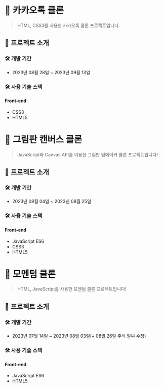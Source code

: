# 💬 카카오톡 클론
> HTML, CSS3를 사용한 카카오톡 클론 프로젝트입니다.

## 💬 프로젝트 소개
### 🛠 개발 기간
* 2023년 08월 28일 ~ 2023년 09월 13일
  
### 🛠 사용 기술 스택
#### Front-end
* CSS3
* HTML5



# 🎨 그림판 캔버스 클론
> JavaScript와 Canvas API를 이용한 그림판 밈메이커 클론 프로젝트입니다!

## 🎨 프로젝트 소개
### 🛠 개발 기간
* 2023년 08월 04일 ~ 2023년 08월 25일
  
### 🛠 사용 기술 스택
#### Front-end
* JavaScript ES6
* CSS3
* HTML5



# 📒 모멘텀 클론
> HTML, JavaScript를 사용한 모멘텀 클론 프로젝트입니다!

## 📒 프로젝트 소개
### 🛠 개발 기간
* 2023년 07월 14일 ~ 2023년 08월 03일(+ 08월 26일 주석 일부 수정)

### 🛠 사용 기술 스택
#### Front-end
* JavaScript ES6
* HTML5
